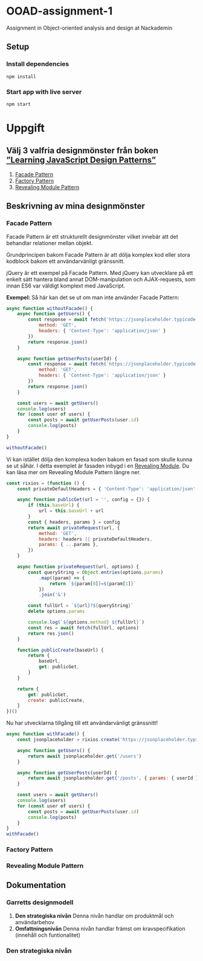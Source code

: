 # OOAD-assignment-1
Assignment in Object-oriented analysis and design at Nackademin

## Setup

### Install dependencies
```
npm install
```

### Start app with live server
```
npm start
```

# Uppgift

## Välj 3 valfria designmönster från boken [”Learning JavaScript Design Patterns”](https://addyosmani.com/resources/essentialjsdesignpatterns/book/)
1. [Facade Pattern](https://addyosmani.com/resources/essentialjsdesignpatterns/book/#facadepatternjavascript)
2. [Factory Pattern](https://addyosmani.com/resources/essentialjsdesignpatterns/book/#factorypatternjavascript)
3. [Revealing Module Pattern](https://addyosmani.com/resources/essentialjsdesignpatterns/book/#revealingmodulepatternjavascript)

## Beskrivning av mina designmönster

### Facade Pattern
Facade Pattern är ett strukturellt designmönster vilket innebär att det behandlar relationer mellan objekt.

Grundprincipen bakom Facade Pattern är att dölja komplex kod eller stora kodblock bakom ett användarvänligt gränssnitt.

jQuery är ett exempel på Facade Pattern. Med jQuery kan utvecklare på ett enkelt sätt hantera bland annat DOM-manipulation och AJAX-requests, som innan ES6 var väldigt komplext med JavaScript.

**Exempel:**
Så här kan det se ut om man inte använder Facade Pattern:
```JavaScript
async function withoutFacade() {
	async function getUsers() {
		const response = await fetch('https://jsonplaceholder.typicode.com/users', {
			method: 'GET',
			headers: { 'Content-Type': 'application/json' }
		})
		return response.json()
	}

	async function getUserPosts(userId) {
		const response = await fetch(`https://jsonplaceholder.typicode.com/posts?userId=${userId}`, {
			method: 'GET',
			headers: { 'Content-Type': 'application/json' }
		})
		return response.json()
	}

	const users = await getUsers()
	console.log(users)
	for (const user of users) {
		const posts = await getUserPosts(user.id)
		console.log(posts)
	}
}

withoutFacade()
```
Vi kan istället dölja den komplexa koden bakom en fasad som skulle kunna se ut såhär.
I detta exemplet är fasaden inbygd i en [Revealing Module](https://addyosmani.com/resources/essentialjsdesignpatterns/book/#revealingmodulepatternjavascript). Du kan läsa mer om Revealing Module Pattern längre ner.
```JavaScript
const rixios = (function () {
	const privateDefaultHeaders = { 'Content-Type': 'application/json' }

	async function publicGet(url = '', config = {}) {
		if (this.baseUrl) {
			url = this.baseUrl + url
		}
		const { headers, params } = config
		return await privateRequest(url, {
			method: 'GET',
			headers: headers || privateDefaultHeaders,
			params: { ...params },
		})
	}

	async function privateRequest(url, options) {
		const queryString = Object.entries(options.params)
			.map((param) => {
				return `${param[0]}=${param[1]}`
			})
			.join('&')

		const fullUrl = `${url}?${queryString}`
		delete options.params

		console.log(`${options.method} ${fullUrl}`)
		const res = await fetch(fullUrl, options)
		return res.json()
	}

	function publicCreate(baseUrl) {
		return {
			baseUrl,
			get: publicGet,
		}
	}

	return {
		get: publicGet,
		create: publicCreate,
	}
})()
```
Nu har utvecklarna tillgång till ett användarvänligt gränssnitt!
```JavaScript
async function withFacade() {
	const jsonplaceholder = rixios.create('https://jsonplaceholder.typicode.com')

	async function getUsers() {
		return await jsonplaceholder.get('/users')
	}

	async function getUserPosts(userId) {
		return await jsonplaceholder.get('/posts', { params: { userId } })
	}

	const users = await getUsers()
	console.log(users)
	for (const user of users) {
		const posts = await getUserPosts(user.id)
		console.log(posts)
	}
}
withFacade()
```

### Factory Pattern

### Revealing Module Pattern

## Dokumentation

### Garretts designmodell
1. **Den strategiska nivån**
Denna nivån handlar om produktmål och användarbehov
2. **Omfattningsnivån**
Denna nivån handlar främst om kravspecifikation (innehåll och funtionalitet)

### Den strategiska nivån
